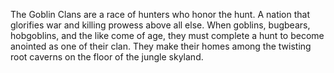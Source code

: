 The Goblin Clans are a race of hunters who honor the hunt. A nation that glorifies war and killing prowess above all else. When goblins, bugbears, hobgoblins, and the like come of age, they must complete a hunt to become anointed as one of their clan. They make their homes among the twisting root caverns on the floor of the jungle skyland.
